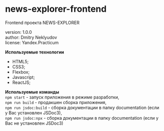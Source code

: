 # news-explorer-frontend

Frontend проекта NEWS-EXPLORER

version: 1.0.0  
author: Dmitry Neklyudov  
license: Yandex.Practicum

**Используемые технологии**

- HTML5;
- CSS3;
- Flexbox;
- Javascript;
- ReactJS;

**Используемые команды**  
`npm start` - запуск приложения в режиме разработки,  
`npm run build` - продакшен сборка приложения,  
`npm run jsdoc:build` - сборка документации в папку documentation (если у Вас установлен JSDoc3),  
`npm run jsdoc:npx` - сборка документации в папку documentation (если у Вас не установлен JSDoc3)
